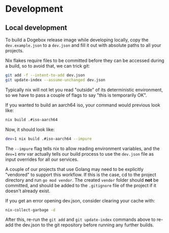 # Development

## Local development

To build a Dogebox release image while developing locally, copy the `dev.example.json` to a `dev.json` and fill it out with absolute paths to all your projects.

Nix flakes require files to be committed before they can be accessed during a build, so to avoid that, we can trick git:

```bash
git add -f --intent-to-add dev.json
git update-index --assume-unchanged dev.json
```

Typically nix will not let you read "outside" of its deterministic environment, so we have to pass a couple of flags to say "this is temporarily OK".

If you wanted to build an aarch64 iso, your command would previous look like:

```bash
nix build .#iso-aarch64
```

Now, it should look like:

```bash
dev=1 nix build .#iso-aarch64 --impure
```

The `--impure` flag tells nix to allow reading environment variables, and the `dev=1` env var actually tells our build process to use the `dev.json` file as input overrides for all our services.

A couple of our projects that use Golang may need to be explicitly "vendored" to support this workflow. If this is the case, cd to the project directory and run `go mod vendor`. The created `vendor` folder should **not** be committed, and should be added to the `.gitignore` file of the project if it doesn't already exist.

If you get an error opening dev.json, consider clearing your cache with:
```bash
nix-collect-garbage -d
```
After this, re-run the `git add` and `git update-index` commands above to re-add the dev.json to the git repository before running any further builds.